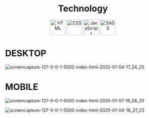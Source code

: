 

<h1 align="center">Technology</h1>
<div align="center">
  <img src="https://cdn.jsdelivr.net/gh/devicons/devicon/icons/html5/html5-original.svg" alt="HTML" width="50" height="50"/>
  <img src="https://cdn.jsdelivr.net/gh/devicons/devicon/icons/css3/css3-original.svg" alt="CSS" width="50" height="50"/>
  <img src="https://cdn.jsdelivr.net/gh/devicons/devicon/icons/javascript/javascript-original.svg" alt="JavaScript" width="50" height="50"/>
  <img src="https://cdn.jsdelivr.net/gh/devicons/devicon/icons/sass/sass-original.svg" alt="SASS" width="50" height="50"/>
</div>





# DESKTOP


![screencapture-127-0-0-1-5500-index-html-2025-01-04-17_24_25](https://github.com/user-attachments/assets/4024e7b8-66bb-412c-96d5-50bec649afe5)

# MOBILE

![screencapture-127-0-0-1-5500-index-html-2025-01-07-16_58_33](https://github.com/user-attachments/assets/c95f7145-19d7-422f-88b0-1ea835c81cdb)

![screencapture-127-0-0-1-5500-index-html-2025-01-04-18_27_23](https://github.com/user-attachments/assets/1630d37e-601f-4702-8baa-81f2fe24b93c)





